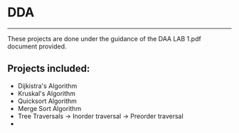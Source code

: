 # DDA
---

These projects are done under the guidance of the DAA LAB 1.pdf document provided.

## Projects included:
* Dijkistra's Algorithm
* Kruskal's Algorithm
* Quicksort Algorithm
* Merge Sort Algorithm
* Tree Traversals
   -> Inorder traversal
   -> Preorder traversal
* 